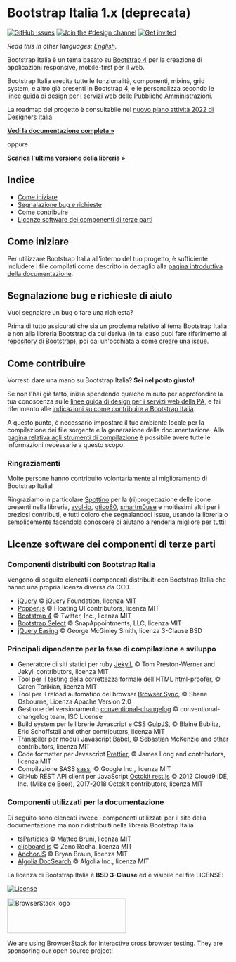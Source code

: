 # Bootstrap Italia 1.x (deprecata)

[![GitHub issues](https://img.shields.io/github/issues/italia/bootstrap-italia.svg)](https://github.com/italia/bootstrap-italia/issues)
[![Join the #design channel](https://img.shields.io/badge/Slack%20channel-%23design-blue.svg)](https://developersitalia.slack.com/messages/C7VPAUVB3/)
[![Get invited](https://slack.developers.italia.it/badge.svg)](https://slack.developers.italia.it/)

_Read this in other languages: [English](README.EN.md)._

Bootstrap Italia è un tema basato su [Bootstrap 4](https://getbootstrap.com/docs/4.6/getting-started/introduction/) per la creazione di applicazioni responsive, mobile-first per il web.

Bootstrap Italia eredita tutte le funzionalità, componenti, mixins, grid system, e altro già presenti in Bootstrap 4, e le personalizza secondo le [linee guida di design per i servizi web delle Pubbliche Amministrazioni](https://docs.italia.it/italia/designers-italia/design-linee-guida-docs/).

La roadmap del progetto è consultabile nel [nuovo piano attività 2022 di Designers Italia](https://designers.italia.it/piano-attivita/).

**[Vedi la documentazione completa »](https://italia.github.io/bootstrap-italia/1.x/)**

oppure

**[Scarica l'ultima versione della libreria »](https://github.com/italia/bootstrap-italia/releases)**

## Indice

- [Come iniziare](#come-iniziare)
- [Segnalazione bug e richieste](#segnalazione-bug-e-richieste-di-aiuto)
- [Come contribuire](#come-contribuire)
- [Licenze software dei componenti di terze parti](#licenze-software-dei-componenti-di-terze-parti)

## Come iniziare

Per utilizzare Bootstrap Italia all'interno del tuo progetto, è sufficiente includere i file compilati come descritto
in dettaglio alla [pagina introduttiva della documentazione](https://italia.github.io/bootstrap-italia/docs/come-iniziare/introduzione/).

## Segnalazione bug e richieste di aiuto

Vuoi segnalare un bug o fare una richiesta?

Prima di tutto assicurati che sia un problema relativo al tema Bootstrap Italia e non alla libreria Bootstrap da cui deriva
(in tal caso puoi fare riferimento al [repository di Bootstrap](https://github.com/twbs/bootstrap)), poi
dai un'occhiata a come [creare una issue](https://github.com/italia/bootstrap-italia/blob/1.x/CONTRIBUTING.md#creare-una-issue).

## Come contribuire

Vorresti dare una mano su Bootstrap Italia? **Sei nel posto giusto!**

Se non l'hai già fatto, inizia spendendo qualche minuto per approfondire la tua conoscenza sulle
[linee guida di design per i servizi web della PA](https://docs.italia.it/italia/designers-italia/design-linee-guida-docs/),
e fai riferimento alle [indicazioni su come contribuire a Bootstrap Italia](https://github.com/italia/bootstrap-italia/blob/1.x/CONTRIBUTING.md).

A questo punto, è necessario impostare il tuo ambiente locale per la compilazione dei file sorgente e la generazione
della documentazione. Alla [pagina relativa agli strumenti di compilazione](https://italia.github.io/bootstrap-italia/docs/come-iniziare/strumenti-di-compilazione/)
è possibile avere tutte le informazioni necessarie a questo scopo.

### Ringraziamenti

Molte persone hanno contribuito volontariamente al miglioramento di Bootstrap Italia!

Ringraziamo in particolare [Spottino](https://github.com/Spottino) per la (ri)progettazione delle icone presenti nella libreria, [avol-io](https://github.com/avol-io), [gtico80](https://github.com/gtico80), [smartm0use](https://github.com/smartm0use) e moltissimi altri per i preziosi contributi, e tutti coloro che segnalandoci issue, usando la libreria o semplicemente facendola conoscere ci aiutano a renderla migliore per tutti!

## Licenze software dei componenti di terze parti

### Componenti distribuiti con Bootstrap Italia

Vengono di seguito elencati i componenti distribuiti con Bootstrap Italia che hanno una propria licenza diversa da CC0.

- [jQuery](https://jquery.com/) © jQuery Foundation, licenza MIT
- [Popper.js](https://popper.js.org/) © Floating UI contributors, licenza MIT
- [Bootstrap 4](https://getbootstrap.com/) © Twitter, Inc., licenza MIT
- [Bootstrap Select](https://developer.snapappointments.com/bootstrap-select/) © SnapAppointments, LLC, licenza MIT
- [jQuery Easing](http://gsgd.co.uk/sandbox/jquery/easing/) © George McGinley Smith, licenza 3-Clause BSD

### Principali dipendenze per la fase di compilazione e sviluppo

- Generatore di siti statici per ruby [Jekyll](https://jekyllrb.com), © Tom Preston-Werner and Jekyll contributors, licenza MIT
- Tool per il testing della correttezza formale dell'HTML [html-proofer](https://github.com/gjtorikian/html-proofer), © Garen Torikian, licenza MIT
- Tool per il reload automatico del browser [Browser Sync](https://www.browsersync.io/), © Shane Osbourne, Licenza Apache Version 2.0
- Gestione del versionamento [conventional-changelog](https://github.com/conventional-changelog/conventional-changelog/) © conventional-changelog team, ISC License
- Build system per le librerie Javascript e CSS [GulpJS](https://gulpjs.com/), © Blaine Bublitz, Eric Schoffstall and other contributors, licenza MIT
- Transpiler per moduli Javascript [Babel](https://babeljs.io/), © Sebastian McKenzie and other contributors, licenza MIT
- Code formatter per Javascript [Prettier](https://prettier.io/), © James Long and contributors, licenza MIT
- Compilazione SASS [sass](https://github.com/sass/dart-sass), © Google Inc., licenza MIT
- GitHub REST API client per JavaScript [Octokit rest.js](https://octokit.github.io/rest.js/) © 2012 Cloud9 IDE, Inc. (Mike de Boer), 2017-2018 Octokit contributors, licenza MIT

### Componenti utilizzati per la documentazione

Di seguito sono elencati invece i componenti utilizzati per il sito della documentazione ma non ridistribuiti nella libreria Bootstrap Italia

- [tsParticles](https://particles.js.org/) © Matteo Bruni, licenza MIT
- [clipboard.js](https://clipboardjs.com/) © Zeno Rocha, licenza MIT
- [AnchorJS](https://www.bryanbraun.com/anchorjs/) © Bryan Braun, licenza MIT
- [Algolia DocSearch](https://docsearch.algolia.com/) © Algolia Inc., licenza MIT

La licenza di Bootstrap Italia è **BSD 3-Clause** ed è visibile nel file LICENSE:

[![License](https://img.shields.io/github/license/italia/bootstrap-italia.svg)](https://github.com/italia/bootstrap-italia/blob/1.x/LICENSE)

<a href="https://www.browserstack.com/" target="_blank"><img src="docs/assets/img/browserstack-logo.png" alt="BrowserStack logo" width="270" height="79" /></a>

We are using BrowserStack for interactive cross browser testing. They are sponsoring our open source project!

